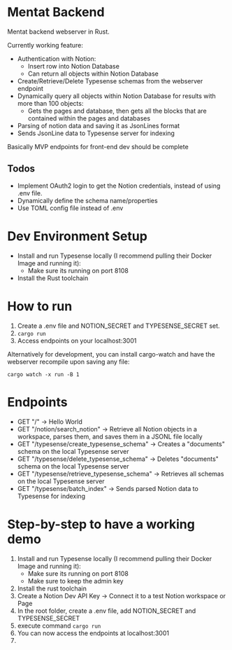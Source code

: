 # Mentat Backend
Mentat backend webserver in Rust.

Currently working feature:
- Authentication with Notion:
    - Insert row into Notion Database
    - Can return all objects within Notion Database
- Create/Retrieve/Delete Typesense schemas from the webserver endpoint
- Dynamically query all objects within Notion Database for results with more than 100 objects:
    - Gets the pages and database, then gets all the blocks that are contained within the pages and databases
- Parsing of notion data and saving it as JsonLines format
- Sends JsonLine data to Typesense server for indexing

Basically MVP endpoints for front-end dev should be complete

## Todos
- Implement OAuth2 login to get the Notion credentials, instead of using .env file.
- Dynamically define the schema name/properties
- Use TOML config file instead of .env

# Dev Environment Setup
- Install and run Typesense locally (I recommend pulling their Docker Image and running it):
    - Make sure its running on port 8108
- Install the Rust toolchain

# How to run
1. Create a .env file and NOTION_SECRET and TYPESENSE_SECRET set.
2. `cargo run`
3. Access endpoints on your localhost:3001

Alternatively for development, you can install cargo-watch and have the webserver recompile upon saving any file:

`cargo watch -x run -B 1`

# Endpoints
- GET "/" -> Hello World
- GET "/notion/search_notion" -> Retrieve all Notion objects in a workspace, parses them, and saves them in a JSONL file locally
- GET "/typesense/create_typesense_schema" -> Creates a "documents" schema on the local Typesense server
- GET "/typesense/delete_typesense_schema" -> Deletes "documents" schema on the local Typesense server
- GET "/typesense/retrieve_typesense_schema" -> Retrieves all schemas on the local Typesense server
- GET "/typesense/batch_index" -> Sends parsed Notion data to Typesense for indexing

# Step-by-step to have a working demo
1. Install and run Typesense locally (I recommend pulling their Docker Image and running it):
    - Make sure its running on port 8108
    - Make sure to keep the admin key
2. Install the rust toolchain
3. Create a Notion Dev API Key -> Connect it to a test Notion workspace or Page
4. In the root folder, create a .env file, add NOTION_SECRET and TYPESENSE_SECRET
5. execute command `cargo run`
6. You can now access the endpoints at localhost:3001
7. 